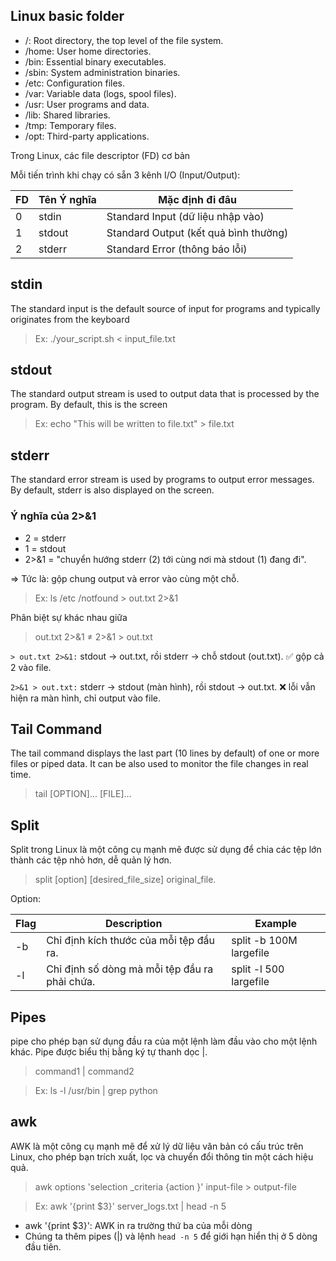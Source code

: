 ## Linux basic folder
- /: Root directory, the top level of the file system.
- /home: User home directories.
- /bin: Essential binary executables.
- /sbin: System administration binaries.
- /etc: Configuration files.
- /var: Variable data (logs, spool files).
- /usr: User programs and data.
- /lib: Shared libraries.
- /tmp: Temporary files.
- /opt: Third-party applications.

Trong Linux, các file descriptor (FD) cơ bản

Mỗi tiến trình khi chạy có sẵn 3 kênh I/O (Input/Output):

| FD |	Tên	Ý nghĩa |	Mặc định đi đâu|
|---| -------------| ----------------- |
| 0 |	stdin |	Standard Input (dữ liệu nhập vào) |	Bàn phím |
| 1 |	stdout |	Standard Output (kết quả bình thường) |	Màn hình (terminal) |
| 2 |	stderr |	Standard Error (thông báo lỗi) |	Màn hình (terminal) |

## stdin

The standard input is the default source of input for programs and typically originates from the keyboard

> Ex: ./your_script.sh < input_file.txt

## stdout

The standard output stream is used to output data that is processed by the program. By default, this is the screen

> Ex: echo "This will be written to file.txt" > file.txt

## stderr

The standard error stream is used by programs to output error messages. By default, stderr is also displayed on the screen.

### Ý nghĩa của 2>&1

- 2 = stderr
- 1 = stdout
- 2>&1 = "chuyển hướng stderr (2) tới cùng nơi mà stdout (1) đang đi".

=> Tức là: gộp chung output và error vào cùng một chỗ.

> Ex: ls /etc /notfound > out.txt 2>&1

Phân biệt sự khác nhau giữa
> out.txt 2>&1 ≠ 2>&1 > out.txt

`> out.txt 2>&1:` stdout → out.txt, rồi stderr → chỗ stdout (out.txt). ✅ gộp cả 2 vào file.

`2>&1 > out.txt:` stderr → stdout (màn hình), rồi stdout → out.txt. ❌ lỗi vẫn hiện ra màn hình, chỉ output vào file.

## Tail Command

The tail command displays the last part (10 lines by default) of one or more files or piped data. It can be also used to monitor the file changes in real time.

> tail [OPTION]... [FILE]...

## Split

Split trong Linux là một công cụ mạnh mẽ được sử dụng để chia các tệp lớn thành các tệp nhỏ hơn, dễ quản lý hơn. 

> split [option] [desired_file_size] original_file.

Option:

|Flag | Description | Example |
|-----|-------------|---------|
|-b | Chỉ định kích thước của mỗi tệp đầu ra. | split -b 100M largefile |
| -l |Chỉ định số dòng mà mỗi tệp đầu ra phải chứa. | split -l 500 largefile |

## Pipes

pipe cho phép bạn sử dụng đầu ra của một lệnh làm đầu vào cho một lệnh khác. Pipe được biểu thị bằng ký tự thanh dọc |.

> command1 | command2

> Ex: ls -l /usr/bin | grep python

## awk

AWK là một công cụ mạnh mẽ để xử lý dữ liệu văn bản có cấu trúc trên Linux, cho phép bạn trích xuất, lọc và chuyển đổi thông tin một cách hiệu quả.

> awk options 'selection _criteria {action }' input-file > output-file

> Ex: awk '{print $3}' server_logs.txt | head -n 5

- awk '{print $3}': AWK in ra trường thứ ba của mỗi dòng
- Chúng ta thêm pipes (|) và lệnh `head -n 5` để giới hạn hiển thị ở 5 dòng đầu tiên.